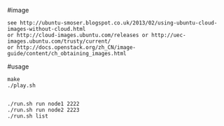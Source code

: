 #image

	see http://ubuntu-smoser.blogspot.co.uk/2013/02/using-ubuntu-cloud-images-without-cloud.html  
	or http://cloud-images.ubuntu.com/releases or http://uec-images.ubuntu.com/trusty/current/  
	or http://docs.openstack.org/zh_CN/image-guide/content/ch_obtaining_images.html  

#usage

	make
	./play.sh


	./run.sh run node1 2222
	./run.sh run node2 2223
	./run.sh list